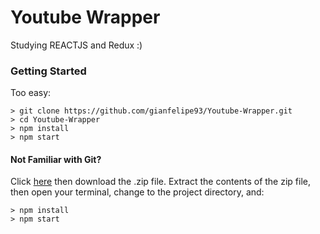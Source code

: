 # Youtube Wrapper

Studying REACTJS and Redux :)

### Getting Started
Too easy:

```
> git clone https://github.com/gianfelipe93/Youtube-Wrapper.git
> cd Youtube-Wrapper
> npm install
> npm start
```

#### Not Familiar with Git?
Click [here](https://github.com/StephenGrider/ReactStarter/releases) then download the .zip file.  Extract the contents of the zip file, then open your terminal, change to the project directory, and:

```
> npm install
> npm start
```
